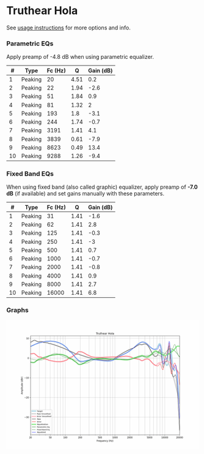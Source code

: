 # Truthear Hola
See [usage instructions](https://github.com/jaakkopasanen/AutoEq#usage) for more options and info.

### Parametric EQs
Apply preamp of -4.8 dB when using parametric equalizer.

|   # | Type    |   Fc (Hz) |    Q |   Gain (dB) |
|-----|---------|-----------|------|-------------|
|   1 | Peaking |        20 | 4.51 |         0.2 |
|   2 | Peaking |        22 | 1.94 |        -2.6 |
|   3 | Peaking |        51 | 1.84 |         0.9 |
|   4 | Peaking |        81 | 1.32 |         2   |
|   5 | Peaking |       193 | 1.8  |        -3.1 |
|   6 | Peaking |       244 | 1.74 |        -0.7 |
|   7 | Peaking |      3191 | 1.41 |         4.1 |
|   8 | Peaking |      3839 | 0.61 |        -7.9 |
|   9 | Peaking |      8623 | 0.49 |        13.4 |
|  10 | Peaking |      9288 | 1.26 |        -9.4 |

### Fixed Band EQs
When using fixed band (also called graphic) equalizer, apply preamp of **-7.0 dB** (if available) and set gains manually with these parameters.

|   # | Type    |   Fc (Hz) |    Q |   Gain (dB) |
|-----|---------|-----------|------|-------------|
|   1 | Peaking |        31 | 1.41 |        -1.6 |
|   2 | Peaking |        62 | 1.41 |         2.8 |
|   3 | Peaking |       125 | 1.41 |        -0.3 |
|   4 | Peaking |       250 | 1.41 |        -3   |
|   5 | Peaking |       500 | 1.41 |         0.7 |
|   6 | Peaking |      1000 | 1.41 |        -0.7 |
|   7 | Peaking |      2000 | 1.41 |        -0.8 |
|   8 | Peaking |      4000 | 1.41 |         0.9 |
|   9 | Peaking |      8000 | 1.41 |         2.7 |
|  10 | Peaking |     16000 | 1.41 |         6.8 |

### Graphs
![](./Truthear%20Hola.png)
